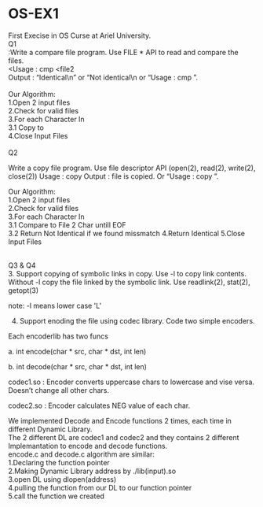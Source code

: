 # OS-EX1
First Execise in OS Curse at Ariel University.<br />
Q1<br />
:Write a compare file program. Use FILE * API to read and compare the files.<br />
<Usage : cmp <file1> <file2<br />
Output : “Identical\n” or “Not identical\n or “Usage : cmp <file1> <file2>”. <br />
  <br />
Our Algorithm:<br />
  1.Open 2 input files<br />
  2.Check for valid files<br />
  3.For each Character In <file1><br />
  3.1 Copy to <file2><br />
  4.Close Input Files<br />
  <br />
 Q2<br />
  
  Write a copy file program. Use file descriptor API (open(2), read(2), write(2), close(2)) 
Usage : copy <file1><file2>
Output : file is copied. Or “Usage : copy <file1> <file2>”.
  
  Our Algorithm:<br />
  1.Open 2 input files<br />
  2.Check for valid files<br />
  3.For each Character In <file1><br />
  3.1 Compare to File 2 Char untill EOF <file2><br />
  3.2 Return Not Identical if we found missmatch
  4.Return Identical
  5.Close Input Files<br />
  <br />
  
 Q3 & Q4<br />
  3.	Support copying of symbolic links in copy. Use -l to copy link contents. Without -l copy the file linked by the symbolic link. Use readlink(2), stat(2), getopt(3)

note: -l means lower case 'L'

4.	Support enoding the file using codec library. Code two simple encoders.

Each encoderlib has two funcs 

a.	int encode(char * src, char * dst, int len)

b.	int decode(char * src, char * dst, int len)

codec1.so : Encoder converts uppercase chars to lowercase and vise versa. Doesn’t change all other chars.<br />

codec2.so : Encoder calculates NEG value of each char.<br />
  
  We implemented Decode and Encode functions 2 times, each time in different Dynamic Library.<br />
  The 2 different DL are codec1 and codec2 and they contains 2 different Implemantation to encode and decode functions.<br />
  encode.c and decode.c algorithm are similar: <br />
  1.Declaring the function pointer<br />
  2.Making Dynamic Library address by ./lib(input).so<br />
  3.open DL using dlopen(address)<br />
  4.pulling the function from our DL to our function pointer<br />
  5.call the function we created<br />
  
  
  

  
 
